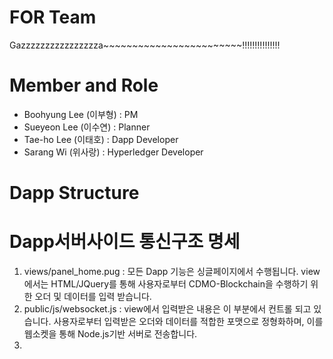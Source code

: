 # FOR Team
Gazzzzzzzzzzzzzzzza~~~~~~~~~~~~~~~~~~~~~~~~!!!!!!!!!!!!!!!

# Member and Role
 - Boohyung Lee (이부형) : PM
 - Sueyeon Lee (이수연) : Planner
 - Tae-ho Lee (이태호) : Dapp Developer
 - Sarang Wi (위사랑) : Hyperledger Developer
 
# Dapp Structure

# Dapp서버사이드 통신구조 명세
 1. views/panel_home.pug : 모든 Dapp 기능은 싱글페이지에서 수행됩니다. view에서는 HTML/JQuery를 통해 사용자로부터 CDMO-Blockchain을 수행하기 위한 오더 및 데이터를 입력 받습니다.
 2. public/js/websocket.js : view에서 입력받은 내용은 이 부분에서 컨트롤 되고 있습니다. 사용자로부터 입력받은 오더와 데이터를 적합한 포맷으로 정형화하며, 이를 웹소켓을 통해 Node.js기반 서버로 전송합니다.
 3. 
 
